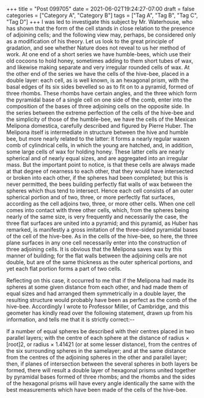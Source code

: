 +++
title = "Post 099705"
date = 2021-06-02T19:24:27-07:00
draft = false
categories = ["Category A", "Category B"]
tags = ["Tag A", "Tag B", "Tag C", "Tag D"]
+++
I was led to investigate this subject by Mr. Waterhouse, who has shown that the form of the cell stands in close relation to the presence of adjoining cells; and the following view may, perhaps, be considered only as a modification of his theory. Let us look to the great principle of gradation, and see whether Nature does not reveal to us her method of work. At one end of a short series we have humble-bees, which use their old cocoons to hold honey, sometimes adding to them short tubes of wax, and likewise making separate and very irregular rounded cells of wax. At the other end of the series we have the cells of the hive-bee, placed in a double layer: each cell, as is well known, is an hexagonal prism, with the basal edges of its six sides bevelled so as to fit on to a pyramid, formed of three rhombs. These rhombs have certain angles, and the three which form the pyramidal base of a single cell on one side of the comb, enter into the composition of the bases of three adjoining cells on the opposite side. In the series between the extreme perfection of the cells of the hive-bee and the simplicity of those of the humble-bee, we have the cells of the Mexican Melipona domestica, carefully described and figured by Pierre Huber. The Melipona itself is intermediate in structure between the hive and humble bee, but more nearly related to the latter: it forms a nearly regular waxen comb of cylindrical cells, in which the young are hatched, and, in addition, some large cells of wax for holding honey. These latter cells are nearly spherical and of nearly equal sizes, and are aggregated into an irregular mass. But the important point to notice, is that these cells are always made at that degree of nearness to each other, that they would have intersected or broken into each other, if the spheres had been completed; but this is never permitted, the bees building perfectly flat walls of wax between the spheres which thus tend to intersect. Hence each cell consists of an outer spherical portion and of two, three, or more perfectly flat surfaces, according as the cell adjoins two, three, or more other cells. When one cell comes into contact with three other cells, which, from the spheres being nearly of the same size, is very frequently and necessarily the case, the three flat surfaces are united into a pyramid; and this pyramid, as Huber has remarked, is manifestly a gross imitation of the three-sided pyramidal bases of the cell of the hive-bee. As in the cells of the hive-bee, so here, the three plane surfaces in any one cell necessarily enter into the construction of three adjoining cells. It is obvious that the Melipona saves wax by this manner of building; for the flat walls between the adjoining cells are not double, but are of the same thickness as the outer spherical portions, and yet each flat portion forms a part of two cells.

Reflecting on this case, it occurred to me that if the Melipona had made its spheres at some given distance from each other, and had made them of equal sizes and had arranged them symmetrically in a double layer, the resulting structure would probably have been as perfect as the comb of the hive-bee. Accordingly I wrote to Professor Miller, of Cambridge, and this geometer has kindly read over the following statement, drawn up from his information, and tells me that it is strictly correct:--

If a number of equal spheres be described with their centres placed in two parallel layers; with the centre of each sphere at the distance of radius × [root]2, or radius × 1.41421 (or at some lesser distance), from the centres of the six surrounding spheres in the samelayer; and at the same distance from the centres of the adjoining spheres in the other and parallel layer; then, if planes of intersection between the several spheres in both layers be formed, there will result a double layer of hexagonal prisms united together by pyramidal bases formed of three rhombs; and the rhombs and the sides of the hexagonal prisms will have every angle identically the same with the best measurements which have been made of the cells of the hive-bee.
